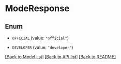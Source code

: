 # ModeResponse

## Enum


* `OFFICIAL` (value: `"official"`)

* `DEVELOPER` (value: `"developer"`)


[[Back to Model list]](../README.md#documentation-for-models) [[Back to API list]](../README.md#documentation-for-api-endpoints) [[Back to README]](../README.md)


